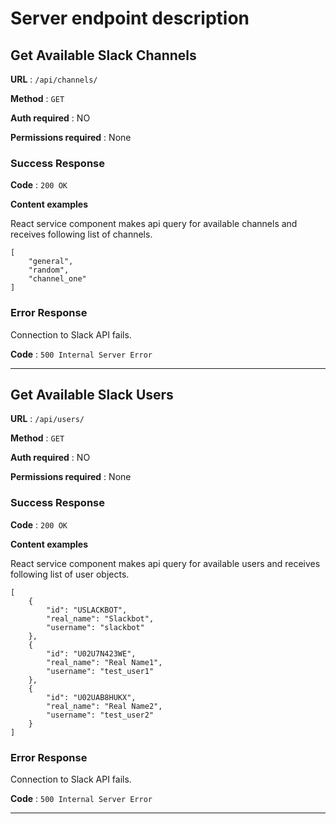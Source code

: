 # Server endpoint description

## Get Available Slack Channels
**URL** : `/api/channels/`

**Method** : `GET`

**Auth required** : NO

**Permissions required** : None

### Success Response

**Code** : `200 OK`

**Content examples**

React service component makes api query for available channels and receives following list of channels.

```
[
    "general",
    "random",
    "channel_one"
]
```

### Error Response

Connection to Slack API fails.

**Code** : `500 Internal Server Error`

---

## Get Available Slack Users
**URL** : `/api/users/`

**Method** : `GET`

**Auth required** : NO

**Permissions required** : None

### Success Response

**Code** : `200 OK`

**Content examples**

React service component makes api query for available users and receives following list of user objects.

```
[
    {
        "id": "USLACKBOT",
        "real_name": "Slackbot",
        "username": "slackbot"
    },
    {
        "id": "U02U7N423WE",
        "real_name": "Real Name1",
        "username": "test_user1"
    },
    {
        "id": "U02UAB8HUKX",
        "real_name": "Real Name2",
        "username": "test_user2"
    }
]
```

### Error Response

Connection to Slack API fails.

**Code** : `500 Internal Server Error`

---

